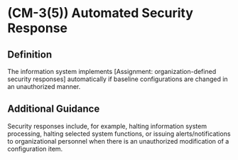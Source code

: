 
# (CM-3(5)) Automated Security Response

## Definition

The information system implements [Assignment: organization-defined security responses] automatically if baseline configurations are changed in an unauthorized manner.

## Additional Guidance

Security responses include, for example, halting information system processing, halting selected system functions, or issuing alerts/notifications to organizational personnel when there is an unauthorized modification of a configuration item.
